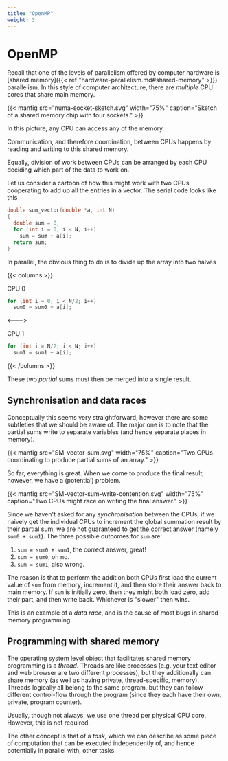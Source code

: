 ```yaml
---
title: "OpenMP"
weight: 3
---
```


# OpenMP

Recall that one of the levels of parallelism offered by computer
hardware is [shared memory]({{< ref
"hardware-parallelism.md#shared-memory" >}}) parallelism. In this
style of computer architecture, there are _multiple_ CPU cores that
share main memory.

{{< manfig
    src="numa-socket-sketch.svg"
    width="75%"
    caption="Sketch of a shared memory chip with four sockets." >}}
    
In this picture, any CPU can access any of the memory.

Communication, and therefore coordination, between CPUs happens by
reading and writing to this shared memory.

Equally, division of work between CPUs can be arranged by each CPU
deciding which part of the data to work on.

Let us consider a cartoon of how this might work with two CPUs
cooperating to add up all the entries in a vector. The serial code
looks like this

```c
double sum_vector(double *a, int N)
{
  double sum = 0;
  for (int i = 0; i < N; i++)
    sum = sum + a[i];
  return sum;
}
```

In parallel, the obvious thing to do is to divide up the array into
two halves

{{< columns >}}

CPU 0

```c
for (int i = 0; i < N/2; i++)
  sum0 = sum0 + a[i];
```

<--->

CPU 1

```c
for (int i = N/2; i < N; i++)
  sum1 = sum1 + a[i];
```
{{< /columns >}}

These two _partial_ sums must then be merged into a single result.

## Synchronisation and data races

Conceptually this seems very straightforward, however there are some
subtleties that we should be aware of. The major one is to note that
the partial sums write to separate variables (and hence separate
places in memory).

{{< manfig
    src="SM-vector-sum.svg"
    width="75%"
    caption="Two CPUs coordinating to produce partial sums of an array." >}}

So far, everything is great. When we come to produce the final result,
however, we have a (potential) problem.

{{< manfig
    src="SM-vector-sum-write-contention.svg"
    width="75%"
    caption="Two CPUs might race on writing the final answer." >}}

Since we haven't asked for any _synchronisation_ between the CPUs, if
we naively get the individual CPUs to increment the global summation
result by their partial sum, we are not guaranteed to get the correct
answer (namely `sum0 + sum1`). The three possible outcomes for `sum`
are:

1. `sum = sum0 + sum1`, the correct answer, great!
2. `sum = sum0`, oh no.
3. `sum = sum1`, also wrong.

The reason is that to perform the addition both CPUs first load the
current value of `sum` from memory, increment it, and then store their
answer back to main memory. If `sum` is initially zero, then they
might both load zero, add their part, and then write back. Whichever
is "slower" then wins.

This is an example of a _data race_, and is the cause of most bugs in
shared memory programming.

## Programming with shared memory

The operating system level object that facilitates shared memory
programming is a _thread_. Threads are like processes (e.g. your text
editor and web browser are two different processes), but they
additionally can share memory (as well as having private,
thread-specific, memory). Threads logically all belong to the same
program, but they can follow different control-flow through the
program (since they each have their own, private, program counter).

Usually, though not always, we use one thread per physical CPU core.
However, this is not required.

The other concept is that of a _task_, which we can describe as some
piece of computation that can be executed independently of, and hence
potentially in parallel with, other tasks.

